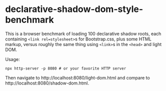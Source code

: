 # declarative-shadow-dom-style-benchmark

This is a browser benchmark of loading 100 declarative shadow roots, each containing `<link rel=stylesheet>`s for Bootstrap.css, plus some HTML markup, versus roughly the same thing using `<link>`s in the `<head>` and light DOM.

Usage:

    npx http-server -p 8080 # or your favorite HTTP server

Then navigate to http://localhost:8080/light-dom.html and compare to http://localhost:8080/shadow-dom.html.
